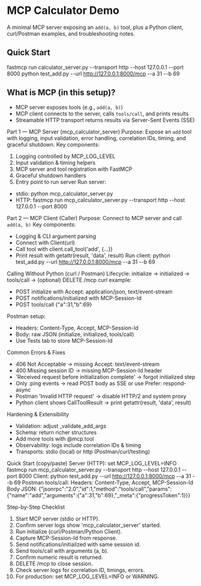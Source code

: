 # MCP Calculator Demo

A minimal MCP server exposing an `add(a, b)` tool, plus a Python client,
curl/Postman examples, and troubleshooting notes.

## Quick Start
fastmcp run calculator_server.py --transport http --host 127.0.0.1 --port 8000
python test_add.py --url http://127.0.0.1:8000/mcp --a 31 --b 69

## What is MCP (in this setup)?
- MCP server exposes tools (e.g., `add(a, b)`)
- MCP client connects to the server, calls `tools/call`, and prints results
- Streamable HTTP transport returns results via Server-Sent Events (SSE)
  
Part 1 — MCP Server (mcp_calculator_server)
Purpose: Expose an `add` tool with logging, input validation, error handling, correlation IDs, timing, and graceful shutdown.
Key components:
1. Logging controlled by MCP_LOG_LEVEL
2. Input validation & timing helpers
3. MCP server and tool registration with FastMCP
4. Graceful shutdown handlers
5. Entry point to run server
Run server:
- stdio: python mcp_calculator_server.py
- HTTP: fastmcp run mcp_calculator_server.py --transport http --host 127.0.0.1 --port 8000

  
Part 2 — MCP Client (Caller)
Purpose: Connect to MCP server and call `add(a, b)`
Key components:
- Logging & CLI argument parsing
- Connect with Client(url)
- Call tool with client.call_tool('add', {...})
- Print result with getattr(result, 'data', result)
Run client:
python test_add.py --url http://127.0.0.1:8000/mcp --a 31 --b 69

Calling Without Python (curl / Postman)
Lifecycle: initialize → initialized → tools/call → (optional) DELETE /mcp
curl example:
- POST initialize with Accept: application/json, text/event-stream
- POST notifications/initialized with MCP-Session-Id
- POST tools/call {"a":31,"b":69}
  
Postman setup:
- Headers: Content-Type, Accept, MCP-Session-Id
- Body: raw JSON (initialize, initialized, tools/call)
- Use Tests tab to store MCP-Session-Id
  
Common Errors & Fixes
- 406 Not Acceptable → missing Accept: text/event-stream
- 400 Missing session ID → missing MCP-Session-Id header
- 'Received request before initialization complete' → forgot initialized step
- Only :ping events → read POST body as SSE or use Prefer: respond-async
- Postman 'Invalid HTTP request' → disable HTTP/2 and system proxy
- Python client shows CallToolResult → print getattr(result, 'data', result)
  
Hardening & Extensibility
- Validation: adjust _validate_add_args
- Schema: return richer structures
- Add more tools with @mcp.tool
- Observability: logs include correlation IDs & timing
- Transports: stdio (local) or http (Postman/curl/testing)
  
Quick Start (copy/paste)
Server (HTTP):
set MCP_LOG_LEVEL=INFO
fastmcp run mcp_calculator_server.py --transport http --host 127.0.0.1 --port 8000
Client:
python test_add.py --url http://127.0.0.1:8000/mcp --a 31 --b 69
Postman tools/call:
Headers: Content-Type, Accept, MCP-Session-Id
Body JSON: {"jsonrpc":"2.0","id":1,"method":"tools/call","params":{"name":"add","arguments":{"a":31,"b":69},"_meta":{"progressToken":1}}}

Step-by-Step Checklist
1. Start MCP server (stdio or HTTP).
2. Confirm server logs show 'mcp_calculator_server' started.
3. Run initialize (curl/Postman/Python Client).
4. Capture MCP-Session-Id from response.
5. Send notifications/initialized with same session id.
6. Send tools/call with arguments (a, b).
7. Confirm numeric result is returned.
8. DELETE /mcp to close session.
9. Check server logs for correlation ID, timings, errors.
10. For production: set MCP_LOG_LEVEL=INFO or WARNING.
